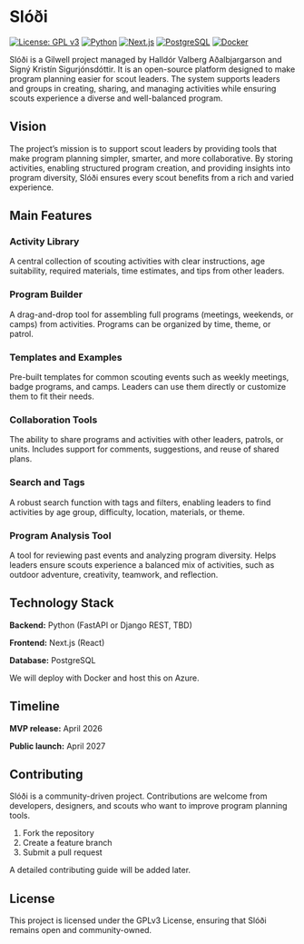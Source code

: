 # Slóði

[![License: GPL v3](https://img.shields.io/badge/License-GPLv3-blue.svg)](LICENSE)
[![Python](https://img.shields.io/badge/python-3.12+-brightgreen.svg)](https://www.python.org/)
[![Next.js](https://img.shields.io/badge/Next.js-15-black.svg)](https://nextjs.org/)
[![PostgreSQL](https://img.shields.io/badge/PostgreSQL-16-blue.svg)](https://www.postgresql.org/)
[![Docker](https://img.shields.io/badge/Docker-Ready-blue.svg)](https://www.docker.com/)

Slóði is a Gilwell project managed by Halldór Valberg Aðalbjargarson and Signý Kristín Sigurjónsdóttir. It is an open-source platform designed to make program planning easier for scout leaders. The system supports leaders and groups in creating, sharing, and managing activities while ensuring scouts experience a diverse and well-balanced program.

## Vision

The project’s mission is to support scout leaders by providing tools that make program planning simpler, smarter, and more collaborative. By storing activities, enabling structured program creation, and providing insights into program diversity, Slóði ensures every scout benefits from a rich and varied experience.

## Main Features

### Activity Library

A central collection of scouting activities with clear instructions, age suitability, required materials, time estimates, and tips from other leaders.

### Program Builder

A drag-and-drop tool for assembling full programs (meetings, weekends, or camps) from activities. Programs can be organized by time, theme, or patrol.

### Templates and Examples

Pre-built templates for common scouting events such as weekly meetings, badge programs, and camps. Leaders can use them directly or customize them to fit their needs.

### Collaboration Tools

The ability to share programs and activities with other leaders, patrols, or units. Includes support for comments, suggestions, and reuse of shared plans.

### Search and Tags

A robust search function with tags and filters, enabling leaders to find activities by age group, difficulty, location, materials, or theme.

### Program Analysis Tool

A tool for reviewing past events and analyzing program diversity. Helps leaders ensure scouts experience a balanced mix of activities, such as outdoor adventure, creativity, teamwork, and reflection.

## Technology Stack

**Backend:** Python (FastAPI or Django REST, TBD)

**Frontend:** Next.js (React)

**Database:** PostgreSQL

We will deploy with Docker and host this on Azure.

## Timeline

**MVP release:** April 2026

**Public launch:** April 2027

## Contributing

Slóði is a community-driven project. Contributions are welcome from developers, designers, and scouts who want to improve program planning tools.

1. Fork the repository
2. Create a feature branch
3. Submit a pull request

A detailed contributing guide will be added later.

## License

This project is licensed under the GPLv3 License, ensuring that Slóði remains open and community-owned.

